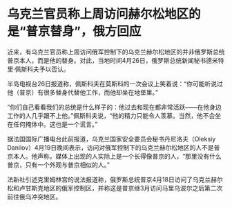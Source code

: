 # 乌克兰官员称上周访问赫尔松地区的是“普京替身”，俄方回应

近来，有乌克兰官员称上周访问俄军控制下的乌克兰赫尔松地区的并非俄罗斯总统普京本人，而是他的替身。对此，当地时间4月26日，俄罗斯总统新闻秘书德米特里·佩斯科夫予以否认。

半岛电视台26日报道称，佩斯科夫在莫斯科的一次会议上笑着说：“你可能听说过他（普京）有很多替身代替他工作，而他却坐在地堡里。”

“你们自己看看我们的总统是什么样子的：他过去和现在都非常活跃——在他身边工作的人几乎跟不上他。”佩斯科夫说，“他的精力只能令人羡慕。当然，他不会坐在任何掩体中。这也是一个谎言。”

据法国国际广播电台此前报道，乌克兰国家安全委员会秘书丹尼洛夫（Oleksiy
Danilov）4月19日晚间表示，访问对俄军控制下的乌克兰赫尔松地区的人不是普京本人。他声称，媒体上出现的人实际上是一个长得像普京的人，“那里没有什么普京，只有一个外观与普京相似的人。”

法新社引述克里姆林宫的说法报道称，俄罗斯总统普京4月18日访问了乌克兰赫尔松和卢甘斯克地区的俄军控制区，并称这是普京继3月访问马里乌波尔之后第二次前往俄乌冲突地区。

